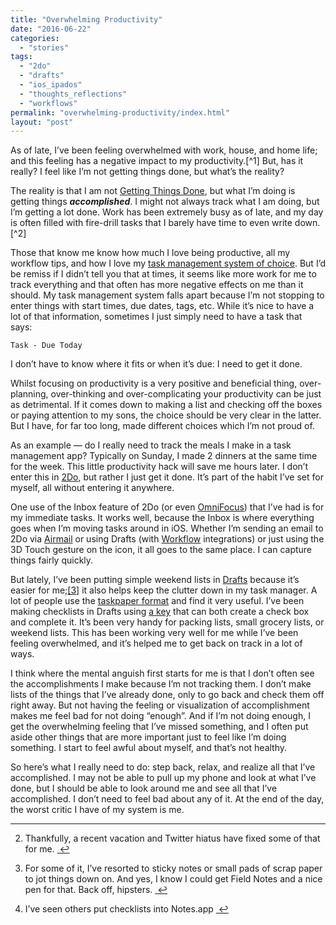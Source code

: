 ```yaml
---
title: "Overwhelming Productivity"
date: "2016-06-22"
categories: 
  - "stories"
tags: 
  - "2do"
  - "drafts"
  - "ios_ipados"
  - "thoughts_reflections"
  - "workflows"
permalink: "overwhelming-productivity/index.html"
layout: "post"
---
```


As of late, I’ve been feeling overwhelmed with work, house, and home life; and this feeling has a negative impact to my productivity.[^1] But, has it really? I feel like I’m not getting things done, but what’s the reality?

The reality is that I am not [Getting Things Done](http://www.amazon.com/dp/0143126563/?tag=nahumck-20), but what I’m doing is getting things **_accomplished_**. I might not always track what I am doing, but I’m getting a lot done. Work has been extremely busy as of late, and my day is often filled with fire-drill tasks that I barely have time to even write down.[^2]

Those that know me know how much I love being productive, all my workflow tips, and how I love my [task management system of choice](https://www.nahumck.me/move-your-thoughts-to-2do). But I’d be remiss if I didn’t tell you that at times, it seems like more work for me to track everything and that often has more negative effects on me than it should. My task management system falls apart because I’m not stopping to enter things with start times, due dates, tags, etc. While it’s nice to have a lot of that information, sometimes I just simply need to have a task that says:

`Task - Due Today`

I don’t have to know where it fits or when it’s due: I need to get it done.

Whilst focusing on productivity is a very positive and beneficial thing, over-planning, over-thinking and over-complicating your productivity can be just as detrimental. If it comes down to making a list and checking off the boxes or paying attention to my sons, the choice should be very clear in the latter. But I have, for far too long, made different choices which I’m not proud of.

As an example — do I really need to track the meals I make in a task management app? Typically on Sunday, I made 2 dinners at the same time for the week. This little productivity hack will save me hours later. I don’t enter this in [2Do](https://geo.itunes.apple.com/us/app/2do/id303656546?at=1001l4VZ&ct=nahumck_me), but rather I just get it done. It’s part of the habit I’ve set for myself, all without entering it anywhere.

One use of the Inbox feature of 2Do (or even [OmniFocus](https://geo.itunes.apple.com/us/app/omnifocus-2/id904071710?at=1001l4VZ&ct=nahumck_me)) that I’ve had is for my immediate tasks. It works well, because the Inbox is where everything goes when I’m moving tasks around in iOS. Whether I’m sending an email to 2Do via [Airmail](https://geo.itunes.apple.com/us/app/airmail-your-mail-with-you/id993160329?at=1001l4VZ&ct=nahumck_me) or using Drafts (with [Workflow](https://geo.itunes.apple.com/us/app/workflow-powerful-automation/id915249334?at=1001l4VZ&ct=nahumck_me) integrations) or just using the 3D Touch gesture on the icon, it all goes to the same place. I can capture things fairly quickly.

But lately, I’ve been putting simple weekend lists in [Drafts](https://geo.itunes.apple.com/us/app/drafts-4-quickly-capture-notes/id905337691?at=1001l4VZ&ct=nahumck_me) because it’s easier for me;[\[3\]](#fn-3 "see footnote") it also helps keep the clutter down in my task manager. A lot of people use the [taskpaper format](https://www.taskpaper.com/) and find it very useful. I’ve been making checklists in Drafts using [a key](https://drafts4-actions.agiletortoise.com/k/1Mz) that can both create a check box and complete it. It’s been very handy for packing lists, small grocery lists, or weekend lists. This has been working very well for me while I’ve been feeling overwhelmed, and it’s helped me to get back on track in a lot of ways.

I think where the mental anguish first starts for me is that I don’t often see the accomplishments I make because I’m not tracking them. I don’t make lists of the things that I’ve already done, only to go back and check them off right away. But not having the feeling or visualization of accomplishment makes me feel bad for not doing “enough”. And if I’m not doing enough, I get the overwhelming feeling that I’ve missed something, and I often put aside other things that are more important just to feel like I’m doing something. I start to feel awful about myself, and that’s not healthy.

So here’s what I really need to do: step back, relax, and realize all that I’ve accomplished. I may not be able to pull up my phone and look at what I’ve done, but I should be able to look around me and see all that I’ve accomplished. I don’t need to feel bad about any of it. At the end of the day, the worst critic I have of my system is me.

* * *

2. Thankfully, a recent vacation and Twitter hiatus have fixed some of that for me. [ ↩](#fnref-1 "return to article")

4. For some of it, I’ve resorted to sticky notes or small pads of scrap paper to jot things down on. And yes, I know I could get Field Notes and a nice pen for that. Back off, hipsters. [ ↩](#fnref-2 "return to article")

6. I’ve seen others put checklists into Notes.app [ ↩](#fnref-3 "return to article")
